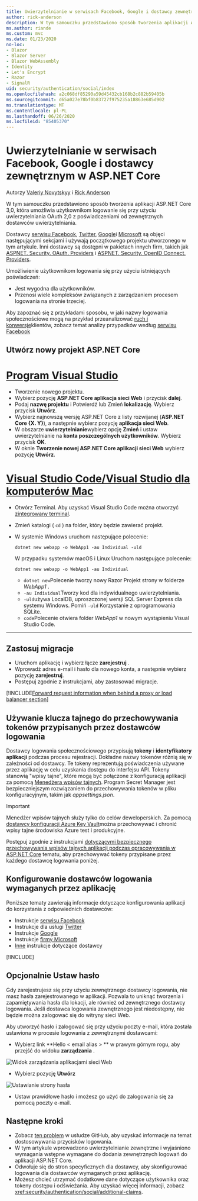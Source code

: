 ```yaml
---
title: Uwierzytelnianie w serwisach Facebook, Google i dostawcy zewnętrznym w ASP.NET Core
author: rick-anderson
description: W tym samouczku przedstawiono sposób tworzenia aplikacji ASP.NET Core przy użyciu protokołu OAuth 2,0 z zewnętrznymi dostawcami uwierzytelniania.
ms.author: riande
ms.custom: mvc
ms.date: 01/23/2020
no-loc:
- Blazor
- Blazor Server
- Blazor WebAssembly
- Identity
- Let's Encrypt
- Razor
- SignalR
uid: security/authentication/social/index
ms.openlocfilehash: a2c068df85290a59d45432cb168b2c882b59405b
ms.sourcegitcommit: d65a027e78bf0b83727f975235a18863e685d902
ms.translationtype: MT
ms.contentlocale: pl-PL
ms.lasthandoff: 06/26/2020
ms.locfileid: "85405370"
---
```

# <a name="facebook-google-and-external-provider-authentication-in-aspnet-core"></a>Uwierzytelnianie w serwisach Facebook, Google i dostawcy zewnętrznym w ASP.NET Core

Autorzy [Valeriy Novytskyy](https://github.com/01binary) i [Rick Anderson](https://twitter.com/RickAndMSFT)

W tym samouczku przedstawiono sposób tworzenia aplikacji ASP.NET Core 3,0, która umożliwia użytkownikom logowanie się przy użyciu uwierzytelniania OAuth 2,0 z poświadczeniami od zewnętrznych dostawców uwierzytelniania.

Dostawcy [serwisu Facebook](xref:security/authentication/facebook-logins), [Twitter](xref:security/authentication/twitter-logins), [Google](xref:security/authentication/google-logins)i [Microsoft](xref:security/authentication/microsoft-logins) są objęci następującymi sekcjami i używają początkowego projektu utworzonego w tym artykule. Inni dostawcy są dostępni w pakietach innych firm, takich jak [ASPNET. Security. OAuth. Providers](https://github.com/aspnet-contrib/AspNet.Security.OAuth.Providers) i [ASPNET. Security. OpenID Connect. Providers](https://github.com/aspnet-contrib/AspNet.Security.OpenId.Providers).

Umożliwienie użytkownikom logowania się przy użyciu istniejących poświadczeń:

* Jest wygodna dla użytkowników.
* Przenosi wiele kompleksów związanych z zarządzaniem procesem logowania na stronie trzeciej.

Aby zapoznać się z przykładami sposobu, w jaki nazwy logowania społecznościowe mogą na przykład przeanalizować [ruch i konwersje](https://dev.twitter.com/resources/case-studies)klientów, zobacz temat analizy przypadków według [serwisu Facebook](https://www.facebook.com/unsupportedbrowser)

## <a name="create-a-new-aspnet-core-project"></a>Utwórz nowy projekt ASP.NET Core

# <a name="visual-studio"></a>[Program Visual Studio](#tab/visual-studio)

* Tworzenie nowego projektu.
* Wybierz pozycję **ASP.NET Core aplikacja sieci Web** i przycisk **dalej**.
* Podaj **nazwę projektu** i Potwierdź lub Zmień **lokalizację**. Wybierz przycisk **Utwórz**.
* Wybierz najnowszą wersję ASP.NET Core z listy rozwijanej (**ASP.NET Core {X. Y}**), a następnie wybierz pozycję **aplikacja sieci Web**.
* W obszarze **uwierzytelnianie**wybierz opcję **Zmień** i ustaw uwierzytelnianie na **konta poszczególnych użytkowników**. Wybierz przycisk **OK**.
* W oknie **Tworzenie nowej ASP.NET Core aplikacji sieci Web** wybierz pozycję **Utwórz**.

# <a name="visual-studio-code--visual-studio-for-mac"></a>[Visual Studio Code/Visual Studio dla komputerów Mac](#tab/visual-studio-code+visual-studio-mac)

* Otwórz Terminal.  Aby uzyskać Visual Studio Code można otworzyć [zintegrowany terminal](https://code.visualstudio.com/docs/editor/integrated-terminal).

* Zmień katalogi ( `cd` ) na folder, który będzie zawierać projekt.

* W systemie Windows uruchom następujące polecenie:

  ```dotnetcli
  dotnet new webapp -o WebApp1 -au Individual -uld
  ```

  W przypadku systemów macOS i Linux Uruchom następujące polecenie:

  ```dotnetcli
  dotnet new webapp -o WebApp1 -au Individual
  ```

  * `dotnet new`Polecenie tworzy nowy Razor Projekt strony w folderze *WebApp1* .
  * `-au Individual`Tworzy kod dla indywidualnego uwierzytelniania.
  * `-uld`używa LocalDB, uproszczonej wersji SQL Server Express dla systemu Windows. Pomiń `-uld` Korzystanie z oprogramowania SQLite.
  * `code`Polecenie otwiera folder *WebApp1* w nowym wystąpieniu Visual Studio Code.

---

## <a name="apply-migrations"></a>Zastosuj migracje

* Uruchom aplikację i wybierz łącze **zarejestruj** .
* Wprowadź adres e-mail i hasło dla nowego konta, a następnie wybierz pozycję **zarejestruj**.
* Postępuj zgodnie z instrukcjami, aby zastosować migracje.

[!INCLUDE[Forward request information when behind a proxy or load balancer section](includes/forwarded-headers-middleware.md)]

## <a name="use-secretmanager-to-store-tokens-assigned-by-login-providers"></a>Używanie klucza tajnego do przechowywania tokenów przypisanych przez dostawców logowania

Dostawcy logowania społecznościowego przypisują **tokeny** i **identyfikatory aplikacji** podczas procesu rejestracji. Dokładne nazwy tokenów różnią się w zależności od dostawcy. Te tokeny reprezentują poświadczenia używane przez aplikację w celu uzyskania dostępu do interfejsu API. Tokeny stanowią "wpisy tajne", które mogą być połączone z konfiguracją aplikacji za pomocą [Menedżera wpisów tajnych](xref:security/app-secrets#secret-manager). Program Secret Manager jest bezpieczniejszym rozwiązaniem do przechowywania tokenów w pliku konfiguracyjnym, takim jak *appsettings.json*.

> [!IMPORTANT]
> Menedżer wpisów tajnych służy tylko do celów deweloperskich. Za pomocą [dostawcy konfiguracji Azure Key Vault](xref:security/key-vault-configuration)można przechowywać i chronić wpisy tajne środowiska Azure test i produkcyjne.

Postępuj zgodnie z instrukcjami [dotyczącymi bezpiecznego przechowywania wpisów tajnych aplikacji podczas opracowywania w ASP.NET Core](xref:security/app-secrets) tematu, aby przechowywać tokeny przypisane przez każdego dostawcę logowania poniżej.

## <a name="setup-login-providers-required-by-your-application"></a>Konfigurowanie dostawców logowania wymaganych przez aplikację

Poniższe tematy zawierają informacje dotyczące konfigurowania aplikacji do korzystania z odpowiednich dostawców:

* Instrukcje [serwisu Facebook](xref:security/authentication/facebook-logins)
* Instrukcje dla usługi [Twitter](xref:security/authentication/twitter-logins)
* Instrukcje [Google](xref:security/authentication/google-logins)
* Instrukcje [firmy Microsoft](xref:security/authentication/microsoft-logins)
* [Inne](xref:security/authentication/otherlogins) instrukcje dotyczące dostawcy

[!INCLUDE[](includes/chain-auth-providers.md)]

## <a name="optionally-set-password"></a>Opcjonalnie Ustaw hasło

Gdy zarejestrujesz się przy użyciu zewnętrznego dostawcy logowania, nie masz hasła zarejestrowanego w aplikacji. Pozwala to uniknąć tworzenia i zapamiętywania hasła dla lokacji, ale również od zewnętrznego dostawcy logowania. Jeśli dostawca logowania zewnętrznego jest niedostępny, nie będzie można zalogować się do witryny sieci Web.

Aby utworzyć hasło i zalogować się przy użyciu poczty e-mail, która została ustawiona w procesie logowania z zewnętrznymi dostawcami:

* Wybierz link **Hello &lt; email alias &gt; ** w prawym górnym rogu, aby przejść do widoku **zarządzania** .

![Widok zarządzania aplikacjami sieci Web](index/_static/pass1a.png)

* Wybierz pozycję **Utwórz**

![Ustawianie strony hasła](index/_static/pass2a.png)

* Ustaw prawidłowe hasło i możesz go użyć do zalogowania się za pomocą poczty e-mail.

## <a name="next-steps"></a>Następne kroki

* Zobacz [ten problem](https://github.com/dotnet/AspNetCore.Docs/issues/10563) w usłudze GitHub, aby uzyskać informacje na temat dostosowywania przycisków logowania.
* W tym artykule wprowadzono uwierzytelnianie zewnętrzne i wyjaśniono wymagania wstępne wymagane do dodania zewnętrznych logowań do aplikacji ASP.NET Core.
* Odwołuje się do stron specyficznych dla dostawcy, aby skonfigurować logowania dla dostawców wymaganych przez aplikację.
* Możesz chcieć utrzymać dodatkowe dane dotyczące użytkownika oraz tokeny dostępu i odświeżania. Aby uzyskać więcej informacji, zobacz <xref:security/authentication/social/additional-claims>.
